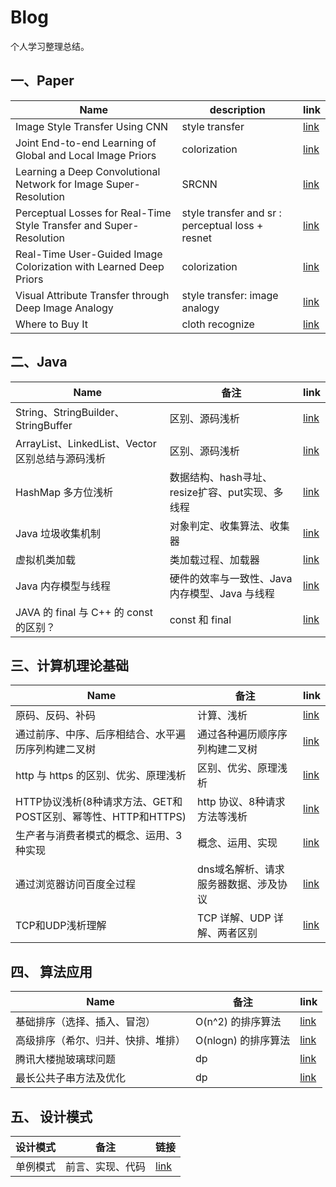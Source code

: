 # Blog

个人学习整理总结。


## 一、Paper

| Name  | description | link |
|---|---|---|
| Image Style Transfer Using CNN | style transfer | [link](paper/ImageStyleTransferUsingCNN) |
| Joint End-to-end Learning of Global and Local Image Priors | colorization | [link](paper/JointEnd-to-endLearningofGlobalandLocalImagePriors) |
| Learning a Deep Convolutional Network for Image Super-Resolution | SRCNN | [link](paper/LearningaDeepConvolutionalNetworkforImageSuper-Resolution) |
| Perceptual Losses for Real-Time Style Transfer and Super-Resolution | style transfer and sr : perceptual loss + resnet | [link](paper/PerceptualLossesforReal-TimeStyleTransferandSuper-Resolution) |
| Real-Time User-Guided Image Colorization with Learned Deep Priors | colorization | [link](paper/Real-TimeUser-GuidedImageColorizationwithLearnedDeepPriors) |
| Visual Attribute Transfer through Deep Image Analogy | style transfer: image analogy | [link](paper/VisualAttributeTransferthroughDeepImageAnalogy) |
| Where to Buy It | cloth recognize | [link](paper/WheretoBuyIt) |

## 二、Java

| Name| 备注 | link |
| --- | --- | --- |
| String、StringBuilder、StringBuffer | 区别、源码浅析 | [link](java/String、StringBuilder、StringBuffer) |
| ArrayList、LinkedList、Vector区别总结与源码浅析 | 区别、源码浅析 | [link](java/ArrayList、LinkedList、Vector区别总结与源码浅析) |
| HashMap 多方位浅析 | 数据结构、hash寻址、resize扩容、put实现、多线程 | [link](java/HashMap多方位浅析) |
| Java 垃圾收集机制 | 对象判定、收集算法、收集器 | [link](java/Java垃圾收集机制) |
| 虚拟机类加载 | 类加载过程、加载器 | [link](java/虚拟机类加载) |
| Java 内存模型与线程 | 硬件的效率与一致性、Java 内存模型、Java 与线程 | [link](java/Java内存模型与线程) |
| JAVA 的 final 与 C++ 的 const 的区别？| const 和 final | [link](java/final与const的区别) |

## 三、计算机理论基础

| Name | 备注 | link |
| ---| ---| --- |
| 原码、反码、补码 | 计算、浅析 | [link](cs/原码、反码、补码) |
| 通过前序、中序、后序相结合、水平遍历序列构建二叉树 | 通过各种遍历顺序序列构建二叉树 | [link](cs/通过前序、中序、后序相结合、水平遍历序列构建二叉树) |
| http 与 https 的区别、优劣、原理浅析 | 区别、优劣、原理浅析 | [link](cs/http与https的区别、优劣、原理浅析) |
| HTTP协议浅析(8种请求方法、GET和POST区别、幂等性、HTTP和HTTPS) | http 协议、8种请求方法等浅析 | [link](cs/HTTP协议浅析(8种请求方法、GET和POST区别、幂等性、HTTP和HTTPS)) |
| 生产者与消费者模式的概念、运用、3种实现 | 概念、运用、实现 | [link](cs/生产者与消费者模式的概念、运用、3种实现) |
| 通过浏览器访问百度全过程 | dns域名解析、请求服务器数据、涉及协议 | [link](cs/通过浏览器访问百度全过程) |
| TCP和UDP浅析理解 | TCP 详解、UDP 详解、两者区别 | [link](cs/TCP和UDP浅析理解) |

## 四、 算法应用

| Name | 备注 | link |
| ---| ---| --- |
| 基础排序（选择、插入、冒泡） | O(n^2) 的排序算法 | [link](algorithm/基础排序（选择、插入、冒泡）) |
| 高级排序（希尔、归并、快排、堆排） | O(nlogn) 的排序算法 | [link](algorithm/高级排序（希尔、归并、快排、堆排）) |
| 腾讯大楼抛玻璃球问题 | dp | [link](algorithm/腾讯大楼抛玻璃球问题) |
| 最长公共子串方法及优化 | dp | [link](algorithm/最长公共子串方法及优化) |

## 五、 设计模式

| 设计模式 | 备注             | 链接                       |
| -------- | ---------------- | -------------------------- |
| 单例模式 | 前言、实现、代码 | [link](设计模式/单例模式/) |

